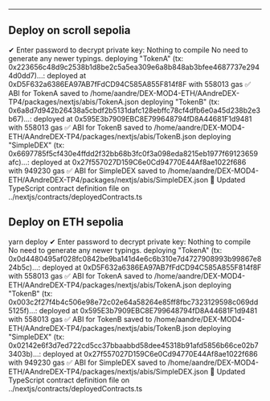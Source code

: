 ---
## Deploy on scroll sepolia

✔ Enter password to decrypt private key:
Nothing to compile
No need to generate any newer typings.
deploying "TokenA" (tx: 0x223656c48d9c2538b1d8be2c5a5ea309e6a8b848ab3bfee4687737e2944d0dd7)...: deployed at 0xD5F632a6386EA97AB7fFdCD94C585A855F814f8F with 558013 gas
✅ ABI for TokenA saved to /home/aandre/DEX-MOD4-ETH/AAndreDEX-TP4/packages/nextjs/abis/TokenA.json
deploying "TokenB" (tx: 0x6a8d7d942b26438a5cbdf2b5131dafc128ebffc78cf4dfb6e0a45d238b2e3b67)...: deployed at 0x595E3b7909EBC8E799648794fD8A44681F1d9481 with 558013 gas
✅ ABI for TokenB saved to /home/aandre/DEX-MOD4-ETH/AAndreDEX-TP4/packages/nextjs/abis/TokenB.json
deploying "SimpleDEX" (tx: 0x6697785f5cf430e4ffdd2f32bb68b3fc0f3a098eda8215eb1977f69123659afc)...: deployed at 0x27f557027D159C6e0Cd94770E44Af8ae1022f686 with 949230 gas
✅ ABI for SimpleDEX saved to /home/aandre/DEX-MOD4-ETH/AAndreDEX-TP4/packages/nextjs/abis/SimpleDEX.json
📝 Updated TypeScript contract definition file on ../nextjs/contracts/deployedContracts.ts

## Deploy on ETH sepolia

yarn deploy
✔ Enter password to decrypt private key:
Nothing to compile
No need to generate any newer typings.
deploying "TokenA" (tx: 0x0d4480495af028fc0842be9ba141d4e6c6b310e7d4727908993b99867e824b5c)...: deployed at 0xD5F632a6386EA97AB7fFdCD94C585A855F814f8F with 558013 gas
✅ ABI for TokenA saved to /home/aandre/DEX-MOD4-ETH/AAndreDEX-TP4/packages/nextjs/abis/TokenA.json
deploying "TokenB" (tx: 0x003c2f27f4b4c506e98e72c02e64a58264e85ff8fbc7323129598c069dd5125f)...: deployed at 0x595E3b7909EBC8E799648794fD8A44681F1d9481 with 558013 gas
✅ ABI for TokenB saved to /home/aandre/DEX-MOD4-ETH/AAndreDEX-TP4/packages/nextjs/abis/TokenB.json
deploying "SimpleDEX" (tx: 0x02142e6f3d7ed722cd5cc37bbaabbd58dee45318b91afd5856b66ce02b73403b)...: deployed at 0x27f557027D159C6e0Cd94770E44Af8ae1022f686 with 949230 gas
✅ ABI for SimpleDEX saved to /home/aandre/DEX-MOD4-ETH/AAndreDEX-TP4/packages/nextjs/abis/SimpleDEX.json
📝 Updated TypeScript contract definition file on ../nextjs/contracts/deployedContracts.ts
